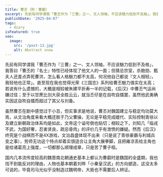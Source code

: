 ```yaml
---
title: 曹丕（附：曹叡）
excerpt: 先前有同学谓我「曹丕作为『三曹』之一、文人领袖，不应该魅力低到不及格」，我答曰「曹丕的『名士』特性已经体现了他文人的一面；但猜忌宗室，杀鲍勋、甄夫人还差点弄死曹洪，怎么看人格魅力都不太高，何况他自己都说『文人相轻』，我轻他也正常」。
publishDate: '2025-04-07'
tags:
  - diary
isFeatured: true
seo:
  image:
    src: '/post-13.jpg'
    alt: Abstract snow
---
```


先前有同学谓我「曹丕作为『三曹』之一、文人领袖，不应该魅力低到不及格」，我答曰「曹丕的『名士』特性已经体现了他文人的一面；但猜忌宗室，杀鲍勋、甄夫人还差点弄死曹洪，怎么看人格魅力都不太高，何况他自己都说『文人相轻』，我轻他也正常」。直至现在我也觉得光荣《三国志》系列给曹丕魅力值实在太高；若说有什么遗憾的，大概是相较被朱建平折寿一半的记载，《后汉》中曹丕气运尚嫌过佳；至于以甘蔗比剑大获全胜云云，就当丕仔是在自吹自擂罢，虽然他武勇确实因这自吹自擂而超过了其父与刘备。

虽然曹丕在剧中感觉过于小丑，但实事求是地说，曹丕对魏国建立与稳定均功莫大焉，从文治角度来看大概还胜于乃父曹操，无论是平稳完成嬗代、实际控制青徐以及建立新朝政治体系均是如此，文帝这个谥号倒也贴切；相较之下，刘知几「临戎不武，为国好奢，忍害贤良，疏忌骨肉」的评价几乎有泄愤的嫌疑。然而《后汉》终究是个战棋而不是4X游戏，文治昌盛体现不出来（只是说了青徐豪霸与利城兵变之事），劳师无功这个特点却着实很适合让主角大展拳脚，且把雍凉丢给主角也是给诸葛亮上强度，一切都那么顺理成章，只是苦了曹子桓。

国内几本流传度较高的魏晋南北朝通史基本上都认为曹叡时是魏国的全盛期，我也找不到能反对的理由，人物也基本朝着刘晔「小秦皇汉武」的方向塑造，这没太多可说的，毕竟司马光似乎没制造过魏明帝，大抵也不需要后人辨证。
